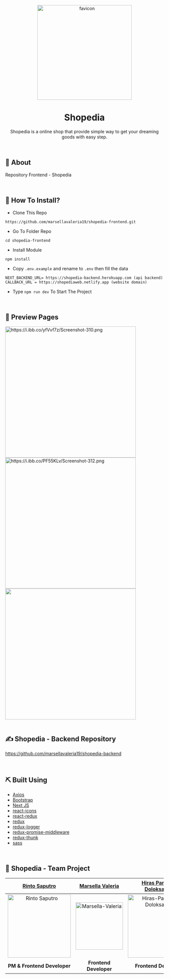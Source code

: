 <p align="center">
  <a href="https://i.ibb.co/ZH7XLMR">
  <img src="https://i.ibb.co/ZH7XLMR/logo.png" alt="favicon" width="300px"></a>
</p>
<div align="center">
<h1>Shopedia</h1>
<p>Shopedia is a online shop that provide simple way to get your dreaming goods with easy step.</p>
<br>
</div>

## 📍 About

Repository Frontend - Shopedia

<br>

## 📌 How To Install?

- Clone This Repo

```
https://github.com/marsellavaleria19/shopedia-frontend.git
```

- Go To Folder Repo

```
cd shopedia-frontend
```

- Install Module

```
npm install
```

- Copy ```.env.example``` and rename to ```.env``` then fill the data

```
NEXT_BACKEND_URL= https://shopedia-backend.herokuapp.com (api backend)
CALLBACK_URL = https://shopediaweb.netlify.app (website domain)
```

- Type ``` npm run dev ``` To Start The Project

<br>

## 🔎 Preview Pages

  <span>
  <a href="https://ibb.co/xC39Cdn">
    <img src="https://user-images.githubusercontent.com/44119106/171139820-4fa2bf13-4b10-4b7e-9538-58750518e311.png" alt="https://i.ibb.co/yfVvf7z/Screenshot-310.png" width="415">
  </a>
  <a href="https://ibb.co/6r44zM7">
    <img src="https://user-images.githubusercontent.com/44119106/171140225-c62f8060-b69c-477a-b142-7921adde5e9e.png" alt="https://i.ibb.co/PF55KLv/Screenshot-312.png" width="415">
  </a>
  <a href="https://ibb.co/pf92XjL">
    <img src="https://user-images.githubusercontent.com/44119106/171141040-f1042b36-9334-4a71-90ea-c4a231658d88.png" width="415">
  </a>
    <br/>
  </span>

<br>

## ✍️ Shopedia - Backend Repository

<https://github.com/marsellavaleria19/shopedia-backend>

<br>

## ⛏️ Built Using

- [Axios](https://www.npmjs.com/package/axios)
- [Bootstrap](https://www.npmjs.com/package/bootstrap)
- [Next JS](https://www.npmjs.com/package/next)
- [react-icons](https://www.npmjs.com/package/react-icons)
- [react-redux](https://www.npmjs.com/package/react-redux)
- [redux](https://www.npmjs.com/package/redux)
- [redux-logger](https://www.npmjs.com/package/redux-logger)
- [redux-promise-middleware](https://www.npmjs.com/package/redux-promise-middleware)
- [redux-thunk](https://www.npmjs.com/package/redux-thunk)
- [sass](https://www.npmjs.com/package/sass)

<br>

## 🤝 Shopedia - Team Project

|[Rinto Saputro](https://github.com/rintosaputro)|[Marsella Valeria](https://github.com/marsellavaleria19)|[Hiras Parasian Doloksaribu](https://github.com/HirasParasian)|[Nabil Hardiansa](https://github.com/nhardiansa)|[Danang Firmantara](https://github.com/DanangFirmantara)|
| :----------------------------------------------------------------------------------------------------------------: | :-----------------------------------------------------------------------------------------------------------: | :------------------------------------------------------------------------------------------------------------------------------------------: | :----------------------------------------------------------------------------------------------------------------------: | :--------------------------------------------------------------------------------------------------------------------------------------------------: |
|<img src="https://i.ibb.co/2vGyL5d/Whats-App-Image-2022-03-15-at-13-35-40.jpg" alt="Rinto Saputro" width="200">|<img src="https://i.ibb.co/TYq4RZV/B612-20201102-234614-316.jpg" alt="Marsella-Valeria" width="150">|<img src="https://i.ibb.co/8MCYr53/mas-hiras.jpg" alt="Hiras-Parasian-Doloksaribu" width='200'>|<img src="https://i.ibb.co/C04t3Fw/IMG-20210702-163619-2.jpg" alt="Nabil Hardiansa" width="150">|<img src="https://i.ibb.co/89Y5PZ2/Whats-App-Image-2022-02-13-at-18-04-35.jpg" alt="Danang Firmantara" width='200'>|
|<b>PM & Frontend Developer</b>|<b>Frontend Developer</b>|<b>Frontend Developer</b>|<b>Backend Developer</b>|<b>Backend Developer</b>                                                               |
